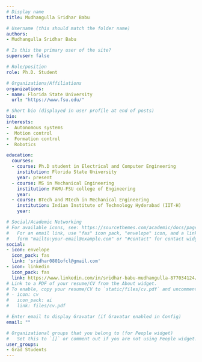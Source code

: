 ```yaml
---
# Display name
title: Mudhangulla Sridhar Babu

# Username (this should match the folder name)
authors:
- Mudhangulla Sridhar Babu

# Is this the primary user of the site?
superuser: false

# Role/position
role: Ph.D. Student

# Organizations/Affiliations
organizations:
- name: Florida State University
  url: "https://www.fsu.edu/"

# Short bio (displayed in user profile at end of posts)
bio: 
interests:
-  Autonomous systems
-  Motion control 
-  Formation control
-  Robotics

education:
  courses:
  - course: Ph.D student in Electrical and Computer Engineering
    institution: Florida State University
    year: present
  - course: MS in Mechanical Engineering 
    institution: FAMU-FSU college of Engineering
    year: 
  - course: BTech and Mtech in Mechanical Engineering 
    institution: Indian Institute of Technology Hyderabad (IIT-H) 
    year:

# Social/Academic Networking
# For available icons, see: https://sourcethemes.com/academic/docs/page-builder/#icons
#   For an email link, use "fas" icon pack, "envelope" icon, and a link in the
#   form "mailto:your-email@example.com" or "#contact" for contact widget.
social:
- icon: envelope
  icon_pack: fas
  link: 'sridhar0801ofcl@gmail.com'
- icon: linkedin
  icon_pack: fas
  link: https://www.linkedin.com/in/sridhar-babu-mudhangulla-877034124/
# Link to a PDF of your resume/CV from the About widget.
# To enable, copy your resume/CV to `static/files/cv.pdf` and uncomment the lines below.
# - icon: cv
#   icon_pack: ai
#   link: files/cv.pdf

# Enter email to display Gravatar (if Gravatar enabled in Config)
email: ""

# Organizational groups that you belong to (for People widget)
#   Set this to `[]` or comment out if you are not using People widget.
user_groups:
- Grad Students
---
```




